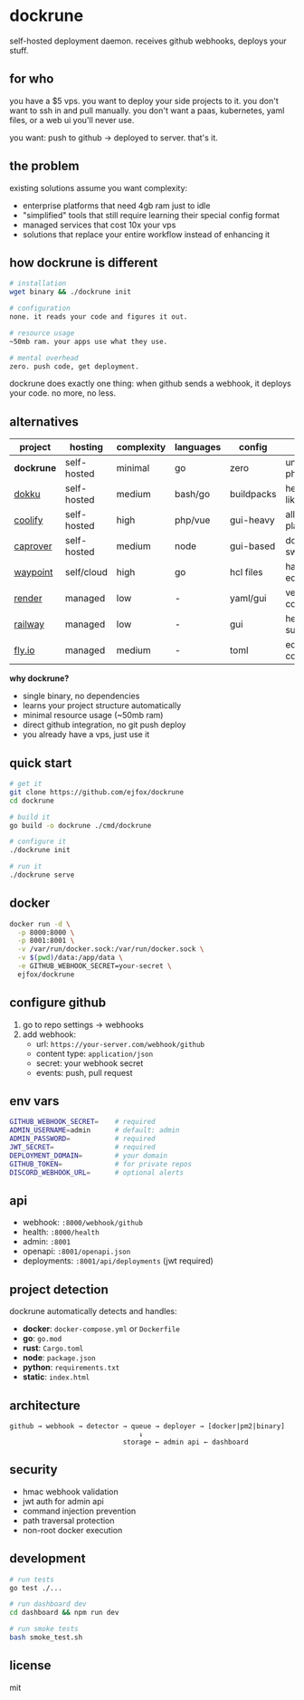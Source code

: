 # dockrune

self-hosted deployment daemon. receives github webhooks, deploys your stuff.

## for who

you have a $5 vps. you want to deploy your side projects to it. you don't want to ssh in and pull manually. you don't want a paas, kubernetes, yaml files, or a web ui you'll never use.

you want: push to github → deployed to server. that's it.

## the problem

existing solutions assume you want complexity:
- enterprise platforms that need 4gb ram just to idle
- "simplified" tools that still require learning their special config format
- managed services that cost 10x your vps
- solutions that replace your entire workflow instead of enhancing it

## how dockrune is different

```bash
# installation
wget binary && ./dockrune init

# configuration  
none. it reads your code and figures it out.

# resource usage
~50mb ram. your apps use what they use.

# mental overhead
zero. push code, get deployment.
```

dockrune does exactly one thing: when github sends a webhook, it deploys your code. no more, no less.

## alternatives

| project | hosting | complexity | languages | config | vibe |
|---------|---------|------------|-----------|--------|------|
| **dockrune** | self-hosted | minimal | go | zero | unix philosophy |
| [dokku](https://dokku.com) | self-hosted | medium | bash/go | buildpacks | heroku-like paas |
| [coolify](https://coolify.io) | self-hosted | high | php/vue | gui-heavy | all-in-one platform |
| [caprover](https://caprover.com) | self-hosted | medium | node | gui-based | docker swarm |
| [waypoint](https://www.waypointproject.io) | self/cloud | high | go | hcl files | hashicorp ecosystem |
| [render](https://render.com) | managed | low | - | yaml/gui | vercel competitor |
| [railway](https://railway.app) | managed | low | - | gui | heroku successor |
| [fly.io](https://fly.io) | managed | medium | - | toml | edge computing |

**why dockrune?**
- single binary, no dependencies
- learns your project structure automatically
- minimal resource usage (~50mb ram)
- direct github integration, no git push deploy
- you already have a vps, just use it

## quick start

```bash
# get it
git clone https://github.com/ejfox/dockrune
cd dockrune

# build it
go build -o dockrune ./cmd/dockrune

# configure it
./dockrune init

# run it
./dockrune serve
```

## docker

```bash
docker run -d \
  -p 8000:8000 \
  -p 8001:8001 \
  -v /var/run/docker.sock:/var/run/docker.sock \
  -v $(pwd)/data:/app/data \
  -e GITHUB_WEBHOOK_SECRET=your-secret \
  ejfox/dockrune
```

## configure github

1. go to repo settings → webhooks
2. add webhook:
   - url: `https://your-server.com/webhook/github`
   - content type: `application/json`
   - secret: your webhook secret
   - events: push, pull request

## env vars

```bash
GITHUB_WEBHOOK_SECRET=    # required
ADMIN_USERNAME=admin      # default: admin
ADMIN_PASSWORD=           # required
JWT_SECRET=               # required
DEPLOYMENT_DOMAIN=        # your domain
GITHUB_TOKEN=             # for private repos
DISCORD_WEBHOOK_URL=      # optional alerts
```

## api

- webhook: `:8000/webhook/github`
- health: `:8000/health`
- admin: `:8001`
- openapi: `:8001/openapi.json`
- deployments: `:8001/api/deployments` (jwt required)

## project detection

dockrune automatically detects and handles:

- **docker**: `docker-compose.yml` or `Dockerfile`
- **go**: `go.mod`
- **rust**: `Cargo.toml`
- **node**: `package.json`
- **python**: `requirements.txt`
- **static**: `index.html`

## architecture

```
github → webhook → detector → queue → deployer → [docker|pm2|binary]
                                ↓
                            storage ← admin api ← dashboard
```

## security

- hmac webhook validation
- jwt auth for admin api
- command injection prevention
- path traversal protection
- non-root docker execution

## development

```bash
# run tests
go test ./...

# run dashboard dev
cd dashboard && npm run dev

# run smoke tests
bash smoke_test.sh
```

## license

mit